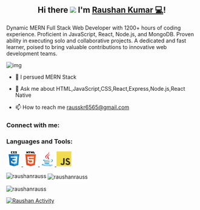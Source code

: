 <h2 align="center">
  Hi there <img src="https://media.giphy.com/media/hvRJCLFzcasrR4ia7z/giphy.gif" width="28"> I'm <a href="linkedin.com/in/Raushan-kumar-2b4750195">Raushan Kumar 💻</a>!
</h2>


Dynamic MERN Full Stack Web Developer with 1200+ hours of coding experience. Proficient in JavaScript, React, Node.js, and MongoDB. Proven ability in executing solo and collaborative projects. A dedicated and fast learner, poised to bring valuable contributions to innovative web development teams.

<img src="https://user-images.githubusercontent.com/74038190/212750672-2f3f2b50-c84f-4ed8-a60a-849ae69ff9df.gif" alt="img" >

- 🌱 I persued MERN Stack

- 💬 Ask me about HTML,JavaScript,CSS,React,Express,Node.js,React Native

- 📫 How to reach me rausskr6565@gmail.com

<h3 align="left">Connect with me:</h3>
<p align="left">
</p>

<h3 align="left">Languages and Tools:</h3>
<p align="left"> <a href="https://www.w3schools.com/css/" target="_blank" rel="noreferrer"> <img src="https://raw.githubusercontent.com/devicons/devicon/master/icons/css3/css3-original-wordmark.svg" alt="css3" width="40" height="40"/> </a> <a href="https://www.w3.org/html/" target="_blank" rel="noreferrer"> <img src="https://raw.githubusercontent.com/devicons/devicon/master/icons/html5/html5-original-wordmark.svg" alt="html5" width="40" height="40"/> </a> <a href="https://www.java.com" target="_blank" rel="noreferrer"> <img src="https://raw.githubusercontent.com/devicons/devicon/master/icons/java/java-original.svg" alt="java" width="40" height="40"/> </a> <a href="https://developer.mozilla.org/en-US/docs/Web/JavaScript" target="_blank" rel="noreferrer"> <img src="https://raw.githubusercontent.com/devicons/devicon/master/icons/javascript/javascript-original.svg" alt="javascript" width="40" height="40"/> </a> </p>

<p><img align="left" src="https://github-readme-stats.vercel.app/api/top-langs?username=Suj01&show_icons=true&locale=en&layout=compact" alt="raushanrauss" /></p>

<p>&nbsp;<img align="center" src="https://github-readme-stats.vercel.app/api?username=raushanrauss&show_icons=true&locale=en" alt="raushanrauss" /></p>

<p><img align="center" src="https://github-readme-streak-stats.herokuapp.com/?user=raushanrauss&" alt="raushanrauss" /></p>
<a href="https://github-readme-stats.vercel.app/api/top-langs/?username=raushanrauss&theme=tokyonight"></a>
<a href="https://github.com/raushanrauss"><img alt="Raushan Activity" src="https://github-readme-activity-graph.vercel.app/graph?username=raushanrauss&bg_color=ffcfe9&color=9e4c98&line=9e4c98&point=403d3d&area=true&hide_border=true" /></a>

